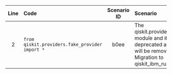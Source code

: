 | Line | Code | Scenario ID | Scenario | Artifact | Refactoring |
| :--: | :--- | :---------: | :------- | :------- | :---------- |
| 2 | `from qiskit.providers.fake_provider import *` | b0ee | The qiskit.providers.fake_provider module and its elements are deprecated as of Qiskit 0.46 and will be removed in Qiskit 1.0. Migration to qiskit_ibm_runtime.fake_provider. | `qiskit.providers.fake_provider` | `from qiskit_ibm_runtime.fake_provider import FakeOpenPulse2Q` |